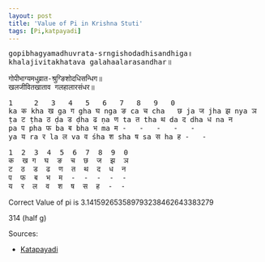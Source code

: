 ```yaml
---
layout: post
title: 'Value of Pi in Krishna Stuti'
tags: [Pi,katpayadi]
---
```


<pre>
gopibhagyamadhuvrata-srngishodadhisandhiga॥
khalajivitakhatava galahaalarasandhar॥

गोपीभाग्यमधुव्रात-श्रुग्ङिशोदधिसन्धिग॥
खलजीवितखाताव गलहालारसंधर॥
</pre>

<pre>
1     2   3   4   5   6   7   8   9   0
ka क kha ख ga ग gha घ nga ङ ca च cha   छ ja ज jha झ nya ञ
ṭa ट ṭha ठ ḍa ड ḍha ढ ṇa ण ta त tha थ da द dha ध na न
pa प pha फ ba ब bha भ ma म -   -   -   -   -
ya य ra र la ल va व śha श sha ष sa स ha ह -   -
</pre>

<pre>
1  2  3  4  5  6  7  8  9  0
क  ख ग  घ  ङ  च  छ  ज  झ  ञ
ट  ठ  ड  ढ  ण  त  थ  द  ध  न
प  फ  ब  भ  म  -  -  -  -  -
य  र  ल  व  श  ष  स  ह  -  -
</pre>

Correct Value of pi is 3.141592653589793238462643383279 

314 (half g)

Sources:
* [Katapayadi](https://en.wikipedia.org/wiki/Katapayadi_system)
